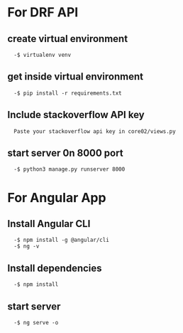 
# For DRF API
 
## create virtual environment 
      -$ virtualenv venv
      
## get inside virtual environment 
      -$ pip install -r requirements.txt 
      
## Include stackoverflow API key
      Paste your stackoverflow api key in core02/views.py 
      
## start server 0n 8000 port 
      -$ python3 manage.py runserver 8000
      

# For Angular App

## Install Angular CLI
      -$ npm install -g @angular/cli
      -$ ng -v
      
## Install dependencies
      -$ npm install
      
## start server
      -$ ng serve -o
